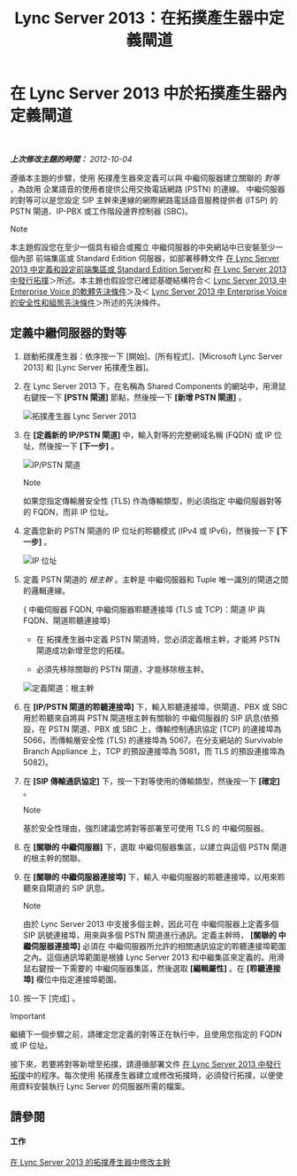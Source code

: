 ﻿---
title: Lync Server 2013：在拓撲產生器中定義閘道
TOCTitle: 在拓撲產生器中定義閘道
ms:assetid: 456e5a96-d9f6-42a6-862c-a69464391628
ms:mtpsurl: https://technet.microsoft.com/zh-tw/library/Gg425945(v=OCS.15)
ms:contentKeyID: 49290774
ms.date: 08/10/2015
mtps_version: v=OCS.15
ms.translationtype: HT
---

# 在 Lync Server 2013 中於拓撲產生器內定義閘道

 

_**上次修改主題的時間：** 2012-10-04_

遵循本主題的步驟，使用 拓撲產生器來定義可以與 中繼伺服器建立關聯的 *對等* ，為啟用 企業語音的使用者提供公用交換電話網路 (PSTN) 的連線。 中繼伺服器的對等可以是您設定 SIP 主幹來連線的網際網路電話語音服務提供者 (ITSP) 的 PSTN 閘道、IP-PBX 或工作階段邊界控制器 (SBC)。

> [!NOTE]  
> 本主題假設您在至少一個具有組合或獨立 中繼伺服器的中央網站中已安裝至少一個內部 前端集區或 Standard Edition 伺服器，如部署移轉文件 <a href="lync-server-2013-define-and-configure-a-front-end-pool-or-standard-edition-server.md">在 Lync Server 2013 中定義和設定前端集區或 Standard Edition Server</a>和 <a href="lync-server-2013-publish-the-topology.md">在 Lync Server 2013 中發行拓撲</a>＞所述。本主題也假設您已確認基礎結構符合＜ <a href="lync-server-2013-software-prerequisites-for-enterprise-voice.md">Lync Server 2013 中 Enterprise Voice 的軟體先決條件</a>＞及＜ <a href="lync-server-2013-security-and-configuration-prerequisites-for-enterprise-voice.md">Lync Server 2013 中 Enterprise Voice 的安全性和組態先決條件</a>＞所述的先決條件。



## 定義中繼伺服器的對等

1.  啟動拓撲產生器：依序按一下 \[開始\]、\[所有程式\]、\[Microsoft Lync Server 2013\] 和 \[Lync Server 拓撲產生器\]。

2.  在 Lync Server 2013 下，在名稱為 Shared Components 的網站中，用滑鼠右鍵按一下 **\[PSTN 閘道\]** 節點，然後按一下 **\[新增 PSTN 閘道\]** 。
    
    ![拓撲產生器 Lync Server 2013](images/Gg425945.d898c3c1-8798-4b74-8f02-b994ef3db4c1(OCS.15).png "拓撲產生器 Lync Server 2013")

3.  在 **\[定義新的 IP/PSTN 閘道\]** 中，輸入對等的完整網域名稱 (FQDN) 或 IP 位址，然後按一下 **\[下一步\]** 。
    
    ![IP/PSTN 閘道](images/Gg425945.8017ba5e-41bc-48d4-97d9-fd306cd322b8(OCS.15).png "IP/PSTN 閘道")
    
    > [!NOTE]  
    > 如果您指定傳輸層安全性 (TLS) 作為傳輸類型，則必須指定 中繼伺服器對等的 FQDN，而非 IP 位址。
    


4.  定義您新的 PSTN 閘道的 IP 位址的聆聽模式 (IPv4 或 IPv6)，然後按一下 **\[下一步\]** 。
    
    ![IP 位址](images/Gg425945.c7fc0d12-adc8-45a7-aca1-b376e1d2fcec(OCS.15).png "IP 位址")

5.  定義 PSTN 閘道的 *根主幹* 。主幹是 中繼伺服器和 Tuple 唯一識別的閘道之間的邏輯連線。
    
    { 中繼伺服器 FQDN, 中繼伺服器聆聽連接埠 (TLS 或 TCP)：閘道 IP 與 FQDN、閘道聆聽連接埠}
    
      - 在 拓撲產生器中定義 PSTN 閘道時，您必須定義根主幹，才能將 PSTN 閘道成功新增至您的拓樸。
    
      - 必須先移除關聯的 PSTN 閘道，才能移除根主幹。
    
    ![定義閘道：根主幹](images/Gg425945.3b030757-eb35-4616-bb6b-74ee67507e3d(OCS.15).png "定義閘道：根主幹")

6.  在 **\[IP/PSTN 閘道的聆聽連接埠\]** 下，輸入聆聽連接埠，供閘道、PBX 或 SBC 用於聆聽來自將與 PSTN 閘道根主幹有關聯的 中繼伺服器的 SIP 訊息(依預設，在 PSTN 閘道、PBX 或 SBC 上，傳輸控制通訊協定 (TCP) 的連接埠為 5066，而傳輸層安全性 (TLS) 的連接埠為 5067。在分支網站的 Survivable Branch Appliance 上，TCP 的預設連接埠為 5081，而 TLS 的預設連接埠為 5082)。

7.  在 **\[SIP 傳輸通訊協定\]** 下，按一下對等使用的傳輸類型，然後按一下 **\[確定\]** 。
    
    > [!NOTE]  
    > 基於安全性理由，強烈建議您將對等部署至可使用 TLS 的 中繼伺服器。
    


8.  在 **\[關聯的 中繼伺服器\]** 下，選取 中繼伺服器集區，以建立與這個 PSTN 閘道的根主幹的關聯。

9.  在 **\[關聯的 中繼伺服器連接埠\]** 下，輸入 中繼伺服器的聆聽連接埠，以用來聆聽來自閘道的 SIP 訊息。
    
    > [!NOTE]  
    > 由於 Lync Server 2013 中支援多個主幹，因此可在 中繼伺服器上定義多個 SIP 訊號連接埠，用來與多個 PSTN 閘道進行通訊。定義主幹時， <strong>[關聯的 中繼伺服器連接埠]</strong> 必須在 中繼伺服器所允許的相關通訊協定的聆聽連接埠範圍之內。這個通訊埠範圍是根據 Lync Server 2013 和中繼集區來定義的。用滑鼠右鍵按一下需要的 中繼伺服器集區，然後選取 <strong>[編輯屬性]</strong> 。在 <strong>[聆聽連接埠]</strong> 欄位中指定連接埠範圍。
    


10. 按一下 \[完成\] 。

> [!IMPORTANT]  
> 繼續下一個步驟之前，請確定您定義的對等正在執行中，且使用您指定的 FQDN 或 IP 位址。



接下來，若要將對等新增至拓撲，請遵循部署文件 [在 Lync Server 2013 中發行拓撲](lync-server-2013-publish-the-topology.md)中的程序。每次使用 拓撲產生器建立或修改拓撲時，必須發行拓撲，以便使用資料安裝執行 Lync Server 的伺服器所需的檔案。

## 請參閱

#### 工作

[在 Lync Server 2013 的拓撲產生器中修改主幹](lync-server-2013-modify-a-trunk-in-topology-builder.md)

